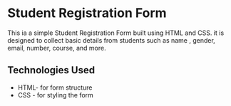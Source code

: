 # Student Registration Form
This ia a simple Student Registration Form built using HTML and CSS. it is designed to collect basic details from students such as name , gender, email, number, course, and more.

## Technologies Used 
 - HTML- for form structure
 - CSS - for styling the form
